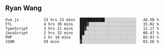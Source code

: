 ## Ryan Wang

<!--START_SECTION:waka-->

```text
Vue.js           13 hrs 22 mins  ███████████░░░░░░░░░░░░░░   44.50 %
FTL              4 hrs 30 mins   ███▓░░░░░░░░░░░░░░░░░░░░░   15.02 %
TypeScript       3 hrs 21 mins   ██▓░░░░░░░░░░░░░░░░░░░░░░   11.17 %
JavaScript       2 hrs 32 mins   ██░░░░░░░░░░░░░░░░░░░░░░░   08.47 %
PHP              1 hr 10 mins    █░░░░░░░░░░░░░░░░░░░░░░░░   03.93 %
JSON             59 mins         ▓░░░░░░░░░░░░░░░░░░░░░░░░   03.28 %
```

<!--END_SECTION:waka-->
